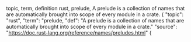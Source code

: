 topic, term, definition
rust, prelude, A prelude is a collection of names that are automatically brought into scope of every module in a crate.
{
    "topic": "rust",
    "term": "prelude,
    "def": "A prelude is a collection of names that are automatically brought into scope of every module in a crate."
    "source": "https://doc.rust-lang.org/reference/names/preludes.html"
{
